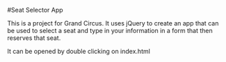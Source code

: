 #Seat Selector App

This is a project for Grand Circus.  It uses jQuery to create an app that can be used to 
select a seat and type in your information in a form that then reserves that seat.

It can be opened by double clicking on index.html